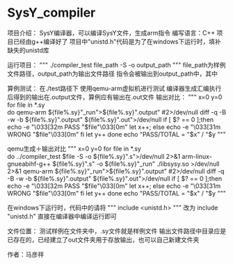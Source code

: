 # SysY_compiler
项目介绍：
SysY编译器，可以编译SysY文件，生成arm指令
编写语言：C++
项目已经由g++编译好了
项目中"unistd.h"代码是为了在windows下运行时，填补缺失的unistd库


运行项目：
"""
./compiler_test file_path -S -o output_path
"""
file_path为样例文件路径，output_path为输出文件路径
指令会被输出到output_path中，其中

算例测试：
在./test路径下
使用qemu-arm虚拟机进行测试
编译器生成汇编执行后得到的输出在.output文件，算例应有输出在.out文件
输出对比：
"""
x=0
y=0
for file in *.sy	
do
 qemu-arm ${file%.sy}"_run">${file%.sy}".output" #2>/dev/null
 diff -q -B -w -b ${file%.sy}".output" ${file%.sy}".out">/dev/null
 if [ $? == 0 ];then
  echo -e "\033[32m PASS  "$file"\033[0m"
  let x++;
 else
  echo -e "\033[31m WRONG "$file"\033[0m"
 fi
 let y++
done
echo "PASS/TOTAL = "$x" / "$y
"""

qemu生成＋输出对比
"""
x=0
y=0
for file in *.sy	
do 
 ../compiler_test $file -S -o ${file%.sy}".s">/dev/null 2>&1
 arm-linux-gnueabihf-g++ ${file%.sy}".s" -o ${file%.sy}"_run" ./libsysy.so >/dev/null 2>&1
 qemu-arm ${file%.sy}"_run">${file%.sy}".output" #2>/dev/null
 diff -q -B -w -b ${file%.sy}".output" ${file%.sy}".out">/dev/null
 if [ $? == 0 ];then
  echo -e "\033[32m PASS  "$file"\033[0m"
  let x++;
 else
  echo -e "\033[31m WRONG "$file"\033[0m"
 fi
 let y++
done
echo "PASS/TOTAL = "$x" / "$y
"""

在windows下运行时，代码中的请将
"""
include <unistd.h>
"""
改为
include "unistd.h"
直接在编译器中编译运行即可


文件位置：
测试样例在文件夹中，.sy文件就是样例文件
输出文件路径中目录应是已存在的，已经建立了out文件夹用于存放输出，也可以自己新建文件夹

作者：马彦祥
